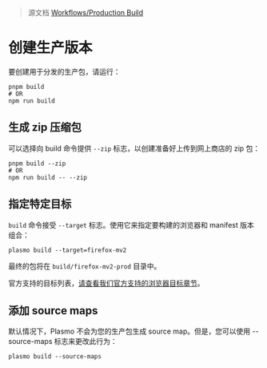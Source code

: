 > 源文档 [Workflows/Production Build](https://docs.plasmo.com/workflows/build)

# 创建生产版本

要创建用于分发的生产包，请运行：

```
pnpm build
# OR
npm run build
```

## 生成 zip 压缩包

可以选择向 build 命令提供 `--zip` 标志，以创建准备好上传到网上商店的 zip 包：

```
pnpm build --zip
# OR
npm run build -- --zip
```

## 指定特定目标

`build` 命令接受 `--target` 标志。使用它来指定要构建的浏览器和 manifest 版本组合：

```
plasmo build --target=firefox-mv2
```

最终的包将在 `build/firefox-mv2-prod` 目录中。

官方支持的目标列表，[请查看我们官方支持的浏览器目标章节](https://docs.plasmo.com/workflows/faq#what-are-the-officially-supported-browser-targets)。

## 添加 source maps

默认情况下，Plasmo 不会为您的生产包生成 source map。但是，您可以使用 --source-maps 标志来更改此行为：

```
plasmo build --source-maps
```
